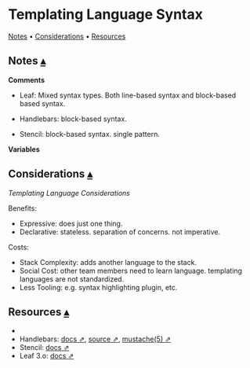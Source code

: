 # Templating Language Syntax

<a id="toc"></a>
[Notes](#linkNotes) •
[Considerations](#linkConsiderations) •
[Resources](#Resources)

## Notes <a id="linkNotes">[▴](#toc)</a>

**Comments**

* Leaf: Mixed syntax types. Both line-based syntax and block-based based syntax.

* Handlebars: block-based syntax.

* Stencil: block-based syntax. single pattern. 

**Variables**

## Considerations <a id="linkConsiderations">[▴](#toc)</a>

_Templating Language Considerations_

Benefits:

* Expressive: does just one thing. 
* Declarative: stateless. separation of concerns. not imperative.

Costs:

* Stack Complexity: adds another language to the stack.
* Social Cost: other team members need to learn language. templating languages are not standardized.
* Less Tooling: e.g. syntax highlighting plugin, etc.

## Resources <a id="Resources">[▴](#toc)</a>

* 
* Handlebars: [docs ⇗](http://handlebarsjs.com/), [source ⇗](https://github.com/wycats/handlebars.js), [mustache(5) ⇗](http://mustache.github.io/mustache.5.html)
* Stencil: [docs ⇗](http://stencil.fuller.li/en/latest/)
* Leaf 3.o: [docs ⇗](https://docs.vapor.codes/3.0/leaf/overview/)
